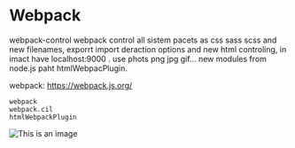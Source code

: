 # Webpack
webpack-control
webpack control all sistem pacets as css sass scss and new filenames, exporrt import deraction options and new html controling,
in imact have localhost:9000 .
use phots png jpg gif...
new modules from node.js paht htmlWebpacPlugin.

webpack: https://webpack.js.org/


```
webpack
webpack.cil
htmlWebpackPlugin
```

![This is an image](https://www.google.com/imgres?imgurl=https%3A%2F%2Fwebpack.js.org%2Ficon-pwa-512x512.d3dae4189855b3a72ff9.png&imgrefurl=https%3A%2F%2Fwebpack.js.org%2F&tbnid=cgODkZKt-imYFM&vet=12ahUKEwinupa5tPH4AhWO-yoKHWwfDxQQMygAegUIARC9AQ..i&docid=Rf6OpQccxsoLjM&w=512&h=512&q=webpack&ved=2ahUKEwinupa5tPH4AhWO-yoKHWwfDxQQMygAegUIARC9AQ)


